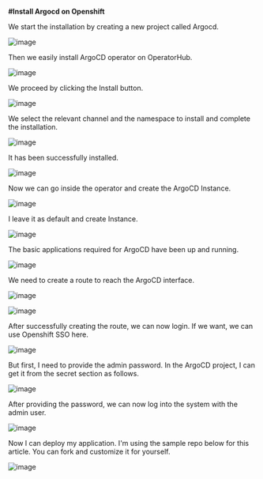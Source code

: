 **#Install Argocd on Openshift**

We start the installation by creating a new project called Argocd.

![image](https://user-images.githubusercontent.com/3519706/114406397-2e674000-9bb0-11eb-8da3-d84f2f7cefc3.png)

Then we easily install ArgoCD operator on OperatorHub.

![image](https://user-images.githubusercontent.com/3519706/114406492-4212a680-9bb0-11eb-997c-5d4f5b09d917.png)

We proceed by clicking the Install button.

![image](https://user-images.githubusercontent.com/3519706/114406579-548ce000-9bb0-11eb-99c1-57211381ab89.png)

We select the relevant channel and the namespace to install and complete the installation.

![image](https://user-images.githubusercontent.com/3519706/114406712-6ec6be00-9bb0-11eb-9834-029aa1b3a82c.png)

It has been successfully installed.

![image](https://user-images.githubusercontent.com/3519706/114406901-93229a80-9bb0-11eb-802e-a3baa7d20433.png)

Now we can go inside the operator and create the ArgoCD Instance.

![image](https://user-images.githubusercontent.com/3519706/114407004-a9305b00-9bb0-11eb-8790-9864824ea76b.png)

I leave it as default and create Instance.

![image](https://user-images.githubusercontent.com/3519706/114407236-dd0b8080-9bb0-11eb-9175-304e132831db.png)

The basic applications required for ArgoCD have been up and running.

![image](https://user-images.githubusercontent.com/3519706/114407347-f7455e80-9bb0-11eb-9ac1-323ea041bf65.png)

We need to create a route to reach the ArgoCD interface.

![image](https://user-images.githubusercontent.com/3519706/114407423-0af0c500-9bb1-11eb-9e12-c7f25852a68a.png)

![image](https://user-images.githubusercontent.com/3519706/114407484-1c39d180-9bb1-11eb-9fc2-d5cecd6ec925.png)

After successfully creating the route, we can now login. If we want, we can use Openshift SSO here.

![image](https://user-images.githubusercontent.com/3519706/114407606-3a073680-9bb1-11eb-8be9-b7bf4ee190e2.png)

But first, I need to provide the admin password. In the ArgoCD project, I can get it from the secret section as follows.

![image](https://user-images.githubusercontent.com/3519706/114407665-51deba80-9bb1-11eb-8007-5d2295b3073b.png)

After providing the password, we can now log into the system with the admin user.

![image](https://user-images.githubusercontent.com/3519706/114407775-6cb12f00-9bb1-11eb-8a7b-7e2bbabe1fc4.png)

Now I can deploy my application. I'm using the sample repo below for this article. You can fork and customize it for yourself.

![image](https://user-images.githubusercontent.com/3519706/114407896-8eaab180-9bb1-11eb-87ad-d9bcea5a8a0b.png)
